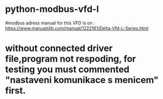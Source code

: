 # python-modbus-vfd-l
#modbus adress manual for this VFD is  on : https://www.manualslib.com/manual/1222161/Delta-Vfd-L-Series.html
# without connected driver file,program not respoding, for testing you must commented "nastaveni komunikace s menicem" first.
